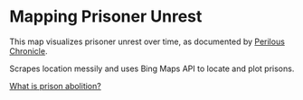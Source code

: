 # Mapping Prisoner Unrest

This map visualizes prisoner unrest over time, as documented by [Perilous
Chronicle](https://www.perilouschronicle.com).

Scrapes location messily and uses Bing Maps API to locate and plot prisons.

[What is prison abolition?](https://www.teenvogue.com/story/what-is-prison-abolition-movement)
